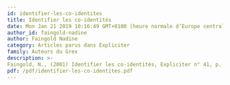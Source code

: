 ```yaml
---
id: identifier-les-co-identites
title: Identifier les co-identités
date: Mon Jan 21 2019 10:16:49 GMT+0100 (heure normale d’Europe centrale)
author_id: faingold-nadine
author: Faingold Nadine
category: Articles parus dans Expliciter
family: Auteurs du Grex
description: >-
Faingold, N., (2001) Identifier les co-identités, Expliciter n° 41, p. 10-14 
pdf: /pdf/identifier-les-co-identites.pdf
---
```

